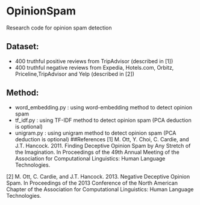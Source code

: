 # OpinionSpam
Research code for opinion spam detection
## Dataset:
- 400 truthful positive reviews from TripAdvisor (described in [1])
- 400 truthful negative reviews from Expedia, Hotels.com, Orbitz, Priceline,TripAdvisor and Yelp (described in [2])

## Method:
- word_embedding.py : using word-embedding method to detect opinion spam
- tf_idf.py : using TF-IDF method to detect opinion spam (PCA deduction is optional)
- unigram.py : using unigram method to detect opinion spam (PCA deduction is optional)
##References
[1] M. Ott, Y. Choi, C. Cardie, and J.T. Hancock. 2011. Finding Deceptive
Opinion Spam by Any Stretch of the Imagination. In Proceedings of the 49th
Annual Meeting of the Association for Computational Linguistics: Human Language
Technologies.

[2] M. Ott, C. Cardie, and J.T. Hancock. 2013. Negative Deceptive Opinion Spam.
In Proceedings of the 2013 Conference of the North American Chapter of the
Association for Computational Linguistics: Human Language Technologies.